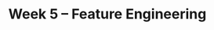 ---
    title: Week 5 – Feature Engineering
    weekNumber: 5
    days:
      - date: 2021-10-26
        events:
          "**LEC 9**{: .label .label-lecture } [Multiple Linear Regression and Feature Engineering](../resources/lecture/lec09-filled.pdf) ([blank](../resources/lecture/lec09-blank.pdf)) ([code](http://datahub.ucsd.edu/user-redirect/git-sync?repo=https://github.com/dsc-courses/dsc40a-2021-fa&subPath=lectures/lec09/lec09.ipynb))":
            "[C2, P14-19](resources/notes/notes_chapter_2.pdf#page=14)"
      - date: 2021-10-27
        events:
          "**DISC 4**{: .label .label-disc} **[Multiple Linear Regression (due 10/28)](../resources/groupwork/groupwork04.pdf)**":
      - date: 2021-10-28
        events:
          "**LEC 10**{: .label .label-lecture } [Feature Engineering, Clustering](../resources/lecture/lec10-filled.pdf) ([blank](../resources/lecture/lec10-blank.pdf)) ([code](http://datahub.ucsd.edu/user-redirect/git-sync?repo=https://github.com/dsc-courses/dsc40a-2021-fa&subPath=lectures/lec10/lec10.ipynb))":
            "[C2, P14-19](resources/notes/notes_chapter_2.pdf#page=14)"
---